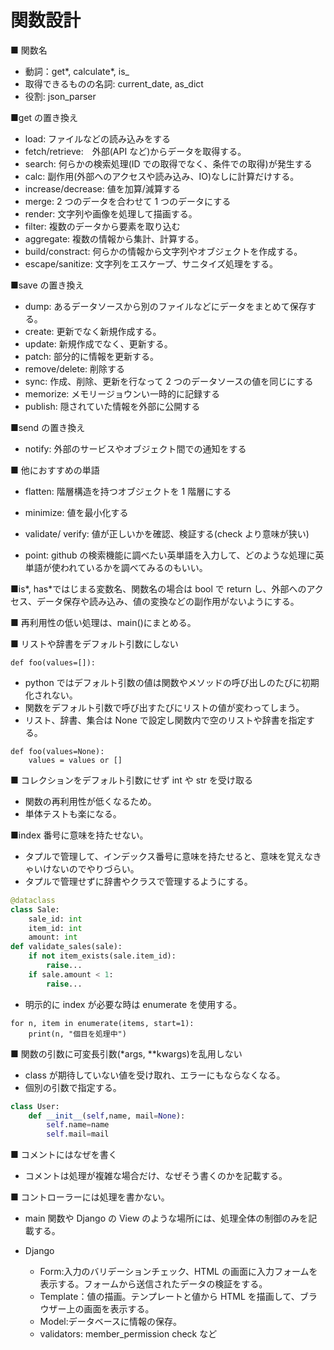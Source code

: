 # 関数設計

■ 関数名

- 動詞：get*, calculate*, is\_
- 取得できるものの名詞: current_date, as_dict
- 役割: json_parser

■get の置き換え

- load: ファイルなどの読み込みをする
- fetch/retrieve:　外部(API など)からデータを取得する。
- search: 何らかの検索処理(ID での取得でなく、条件での取得)が発生する
- calc: 副作用(外部へのアクセスや読み込み、IO)なしに計算だけする。
- increase/decrease: 値を加算/減算する
- merge: 2 つのデータを合わせて 1 つのデータにする
- render: 文字列や画像を処理して描画する。
- filter: 複数のデータから要素を取り込む
- aggregate: 複数の情報から集計、計算する。
- build/constract: 何らかの情報から文字列やオブジェクトを作成する。
- escape/sanitize: 文字列をエスケープ、サニタイズ処理をする。

■save の置き換え

- dump: あるデータソースから別のファイルなどにデータをまとめて保存する。
- create: 更新でなく新規作成する。
- update: 新規作成でなく、更新する。
- patch: 部分的に情報を更新する。
- remove/delete: 削除する
- sync: 作成、削除、更新を行なって 2 つのデータソースの値を同じにする
- memorize: メモリージョウンい一時的に記録する
- publish: 隠されていた情報を外部に公開する

■send の置き換え

- notify: 外部のサービスやオブジェクト間での通知をする

■ 他におすすめの単語

- flatten: 階層構造を持つオブジェクトを 1 階層にする
- minimize: 値を最小化する
- validate/ verify: 値が正しいかを確認、検証する(check より意味が狭い)

- point: github の検索機能に調べたい英単語を入力して、どのような処理に英単語が使われているかを調べてみるのもいい。

■is*, has*ではじまる変数名、関数名の場合は bool で return し、外部へのアクセス、データ保存や読み込み、値の変換などの副作用がないようにする。

■ 再利用性の低い処理は、main()にまとめる。

■ リストや辞書をデフォルト引数にしない

```python:
def foo(values=[]):
```

- python ではデフォルト引数の値は関数やメソッドの呼び出しのたびに初期化されない。
- 関数をデフォルト引数で呼び出すたびにリストの値が変わってしまう。
- リスト、辞書、集合は None で設定し関数内で空のリストや辞書を指定する。

```python:
def foo(values=None):
    values = values or []
```

■ コレクションをデフォルト引数にせず int や str を受け取る

- 関数の再利用性が低くなるため。
- 単体テストも楽になる。

■index 番号に意味を持たせない。

- タプルで管理して、インデックス番号に意味を持たせると、意味を覚えなきゃいけないのでやりづらい。
- タプルで管理せずに辞書やクラスで管理するようにする。

```python
@dataclass
class Sale:
    sale_id: int
    item_id: int
    amount: int
def validate_sales(sale):
    if not item_exists(sale.item_id):
        raise...
    if sale.amount < 1:
        raise...
```

- 明示的に index が必要な時は enumerate を使用する。

```python:
for n, item in enumerate(items, start=1):
    print(n, "個目を処理中")
```

■ 関数の引数に可変長引数(\*args, \*\*kwargs)を乱用しない

- class が期待していない値を受け取れ、エラーにもならなくなる。
- 個別の引数で指定する。

```python
class User:
    def __init__(self,name, mail=None):
        self.name=name
        self.mail=mail
```

■ コメントにはなぜを書く

- コメントは処理が複雑な場合だけ、なぜそう書くのかを記載する。

■ コントローラーには処理を書かない。

- main 関数や Django の View のような場所には、処理全体の制御のみを記載する。

- Django
  - Form:入力のバリデーションチェック、HTML の画面に入力フォームを表示する。フォームから送信されたデータの検証をする。
  - Template：値の描画。テンプレートと値から HTML を描画して、ブラウザー上の画面を表示する。
  - Model:データベースに情報の保存。
  - validators: member_permission check など
